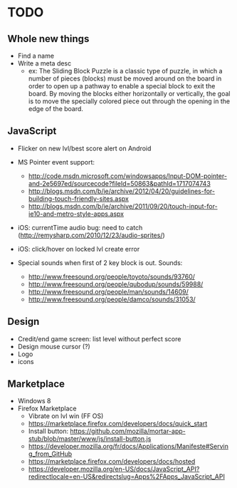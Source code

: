 ﻿# TODO

## Whole new things
- Find a name
- Write a meta desc
    - ex: The Sliding Block Puzzle is a classic type of puzzle, in which a number of pieces (blocks) must be moved around on the board in order to open up a pathway to enable a special block to exit the board. By moving the blocks either horizontally or vertically, the goal is to move the specially colored piece out through the opening in the edge of the board.


## JavaScript
- Flicker on new lvl/best score alert on Android
- MS Pointer event support:
    - http://code.msdn.microsoft.com/windowsapps/Input-DOM-pointer-and-2e5697ed/sourcecode?fileId=50863&pathId=1717074743
    - http://blogs.msdn.com/b/ie/archive/2012/04/20/guidelines-for-building-touch-friendly-sites.aspx
    - http://blogs.msdn.com/b/ie/archive/2011/09/20/touch-input-for-ie10-and-metro-style-apps.aspx

- iOS: currentTime audio bug: need to catch (http://remysharp.com/2010/12/23/audio-sprites/)
- iOS: click/hover on locked lvl create error
- Special sounds when first of 2 key block is out. Sounds:
    - http://www.freesound.org/people/toyoto/sounds/93760/
    - http://www.freesound.org/people/qubodup/sounds/59988/
    - http://www.freesound.org/people/man/sounds/14609/
    - http://www.freesound.org/people/damco/sounds/31053/

## Design
- Credit/end game screen: list level without perfect score
- Design mouse cursor (?)
- Logo
- icons

## Marketplace
- Windows 8
- Firefox Marketplace
    - Vibrate on lvl win (FF OS)
    - https://marketplace.firefox.com/developers/docs/quick_start
    - Install button: https://github.com/mozilla/mortar-app-stub/blob/master/www/js/install-button.js
    - https://developer.mozilla.org/fr/docs/Applications/Manifeste#Serving_from_GitHub
    - https://marketplace.firefox.com/developers/docs/hosted
    - https://developer.mozilla.org/en-US/docs/JavaScript_API?redirectlocale=en-US&redirectslug=Apps%2FApps_JavaScript_API

